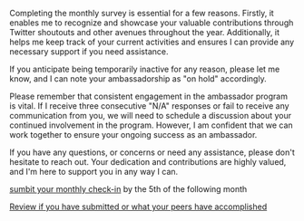 Completing the monthly survey is essential for a few reasons. Firstly, it enables me to recognize and showcase your valuable contributions through Twitter shoutouts and other avenues throughout the year. 
Additionally, it helps me keep track of your current activities and ensures I can provide any necessary support if you need assistance.

If you anticipate being temporarily inactive for any reason, please let me know, and I can note your ambassadorship as "on hold" accordingly.

Please remember that consistent engagement in the ambassador program is vital. 
If I receive three consecutive "N/A" responses or fail to receive any communication from you, we will need to schedule a discussion about your continued involvement in the program. 
However, I am confident that we can work together to ensure your ongoing success as an ambassador.

If you have any questions, or concerns or need any assistance, please don't hesitate to reach out. 
Your dedication and contributions are highly valued, and I'm here to support you in any way I can.


[sumbit your monthly check-in](https://form.asana.com/?k=5ppHO7iTxPS014O13BcdhQ&d=9283783873717) by the 5th of the following month

[Review if you have submitted or what your peers have accomplished](https://docs.google.com/spreadsheets/d/1z7gf0YwrO-wN-eByHETeEhJAA1ZVVxB4Uaff8RQMh94/edit#gid=1268024239)
